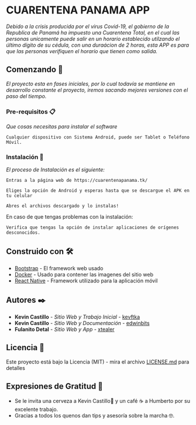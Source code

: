# CUARENTENA PANAMA APP

_Debido a la crisis producida por el virus Covid-19, el gobierno de la Republica de Panamá ha impuesto una Cuarentena Total,
en el cual las personas unicamente puede salir en un horario establecido utilzando el último dígito de su cédula, con una
duraácion de 2 horas, esta APP es para que las personas verifiquen el horario que tienen como salida._

## Comenzando 🚀

_El proyecto esta en fases iniciales, por lo cual todavía se mantiene en desarrollo constante el proyecto, iremos sacando mejores versiones con el paso del tiempo._


### Pre-requisitos 📋

_Que cosas necesitas para instalar el software_

```
Cualquier dispositivo con Sistema Android, puede ser Tablet o Teléfono Móvil.
```

### Instalación 🔧

_El proceso de Instalación es el siguiente:_

```
Entras a la página web de https://cuarentenapanama.tk/
```

```
Eliges la opción de Android y esperas hasta que se descargue el APK en tu celular
```

```
Abres el archivos descargado y lo instalas! 
```

En caso de que tengas problemas con la instalación:

```
Verifica que tengas la opción de instalar aplicaciones de orígenes desconocidos.
```


## Construido con 🛠️

* [Bootstrap](https://getbootstrap.com/) - El framework web usado
* [Docker](https://www.docker.com/) - Usado para contener las imagenes del sitio web
* [React Native](actnative.dev) - Framework utilizado para la aplicación móvil 


## Autores ✒️

* **Kevin Castillo** - *Sitio Web y Trabajo Inicial* - [kevftka](https://github.com/kevftka)
* **Kevin Castillo** - *Sitio Web y Documentación* - [edwinbits](https://github.com/edwinbits)
* **Fulanito Detal** - *Sitio Web y App* - [xtealer](https://github.com/xtealer)

## Licencia 📄

Este proyecto está bajo la Licencia (MIT) - mira el archivo [LICENSE.md](LICENSE.md) para detalles

## Expresiones de Gratitud 🎁


* Se le invita una cerveza a Kevin Castillo🍺 y un café ☕ a Humberto por su excelente trabajo. 
* Gracias a todos los quenos dan tips y asesoría sobre la marcha 🤓.

